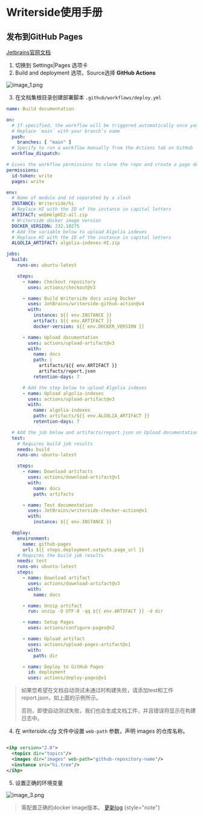 # Writerside使用手册

## 发布到GitHub Pages

[Jetbrains官网文档](https://www.jetbrains.com/help/writerside//deploy-docs-to-github-pages.html)

1. 切换到 Settings|Pages 选项卡
2. Build and deployment 选项，Source选择 **GitHub Actions**

![image_1.png](image_1.png)

3. 在文档集根目录创建部署脚本 `.github/workflows/deploy.yml`

```yaml
name: Build documentation

on:
  # If specified, the workflow will be triggered automatically once you push to the `main` branch.
  # Replace `main` with your branch’s name
  push:
    branches: [ "main" ]
  # Specify to run a workflow manually from the Actions tab on GitHub
  workflow_dispatch:

# Gives the workflow permissions to clone the repo and create a page deployment
permissions:
  id-token: write
  pages: write

env:
  # Name of module and id separated by a slash
  INSTANCE: Writerside/hi
  # Replace HI with the ID of the instance in capital letters
  ARTIFACT: webHelpHI2-all.zip
  # Writerside docker image version
  DOCKER_VERSION: 232.10275
  # Add the variable below to upload Algolia indexes
  # Replace HI with the ID of the instance in capital letters
  ALGOLIA_ARTIFACT: algolia-indexes-HI.zip

jobs:
  build:
    runs-on: ubuntu-latest

    steps:
      - name: Checkout repository
        uses: actions/checkout@v3

      - name: Build Writerside docs using Docker
        uses: JetBrains/writerside-github-action@v4
        with:
          instance: ${{ env.INSTANCE }}
          artifact: ${{ env.ARTIFACT }}
          docker-version: ${{ env.DOCKER_VERSION }}

      - name: Upload documentation
        uses: actions/upload-artifact@v3
        with:
          name: docs
          path: |
            artifacts/${{ env.ARTIFACT }}
            artifacts/report.json
          retention-days: 7

      # Add the step below to upload Algolia indexes
      - name: Upload algolia-indexes
        uses: actions/upload-artifact@v3
        with:
          name: algolia-indexes
          path: artifacts/${{ env.ALGOLIA_ARTIFACT }}
          retention-days: 7

  # Add the job below and artifacts/report.json on Upload documentation step above if you want to fail the build when documentation contains errors
  test:
    # Requires build job results
    needs: build
    runs-on: ubuntu-latest

    steps:
      - name: Download artifacts
        uses: actions/download-artifact@v1
        with:
          name: docs
          path: artifacts

      - name: Test documentation
        uses: JetBrains/writerside-checker-action@v1
        with:
          instance: ${{ env.INSTANCE }}

  deploy:
    environment:
      name: github-pages
      url: ${{ steps.deployment.outputs.page_url }}
    # Requires the build job results
    needs: test
    runs-on: ubuntu-latest
    steps:
      - name: Download artifact
        uses: actions/download-artifact@v3
        with:
          name: docs

      - name: Unzip artifact
        run: unzip -O UTF-8 -qq ${{ env.ARTIFACT }} -d dir

      - name: Setup Pages
        uses: actions/configure-pages@v2

      - name: Upload artifact
        uses: actions/upload-pages-artifact@v1
        with:
          path: dir

      - name: Deploy to GitHub Pages
        id: deployment
        uses: actions/deploy-pages@v1
```

> 如果您希望在文档自动测试未通过时构建失败，请添加test和工件 report.json，如上面的示例所示。
>
> 否则，即使自动测试失败，我们也会生成文档工件，并且错误将显示在构建日志中。

4. 在 _writerside.cfg_ 文件中设置 `web-path` 参数，声明 images 的仓库名称。

```xml

<ihp version="2.0">
  <topics dir="topics"/>
  <images dir="images" web-path="github-repository-name"/>
  <instance src="hi.tree"/>
</ihp>
```

5. 设置正确的环境变量

![image_3.png](image_3.png)

> 需配置正确的docker image版本。  [更新log](https://plugins.jetbrains.com/plugin/20158-writerside/docs/2023.11.232.10275.html)
> {style="note"}


